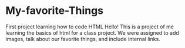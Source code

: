 # My-favorite-Things
First project learning how to code HTML
Hello! This is a project of me learning the basics of html for a class project. We were assigned to add images, talk about our favorite things, and include internal links. 
